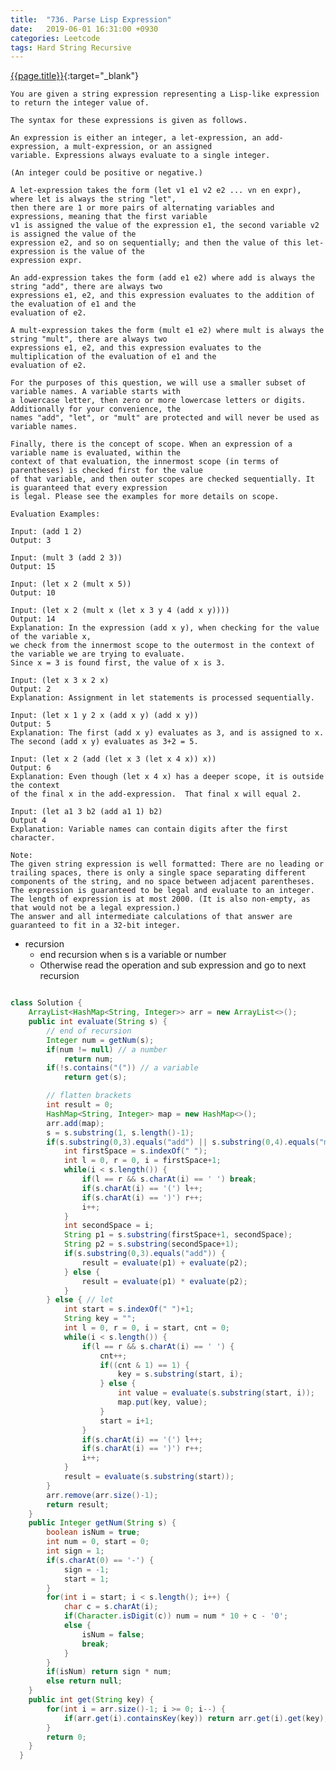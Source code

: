 ```yaml
---
title:  "736. Parse Lisp Expression"
date:   2019-06-01 16:31:00 +0930
categories: Leetcode
tags: Hard String Recursive
---
```


[{{page.title}}](https://leetcode.com/problems/parse-lisp-expression/){:target="_blank"}

    You are given a string expression representing a Lisp-like expression to return the integer value of.

    The syntax for these expressions is given as follows.

    An expression is either an integer, a let-expression, an add-expression, a mult-expression, or an assigned
    variable. Expressions always evaluate to a single integer.

    (An integer could be positive or negative.)

    A let-expression takes the form (let v1 e1 v2 e2 ... vn en expr), where let is always the string "let",
    then there are 1 or more pairs of alternating variables and expressions, meaning that the first variable
    v1 is assigned the value of the expression e1, the second variable v2 is assigned the value of the
    expression e2, and so on sequentially; and then the value of this let-expression is the value of the
    expression expr.

    An add-expression takes the form (add e1 e2) where add is always the string "add", there are always two
    expressions e1, e2, and this expression evaluates to the addition of the evaluation of e1 and the
    evaluation of e2.

    A mult-expression takes the form (mult e1 e2) where mult is always the string "mult", there are always two
    expressions e1, e2, and this expression evaluates to the multiplication of the evaluation of e1 and the
    evaluation of e2.

    For the purposes of this question, we will use a smaller subset of variable names. A variable starts with
    a lowercase letter, then zero or more lowercase letters or digits. Additionally for your convenience, the
    names "add", "let", or "mult" are protected and will never be used as variable names.

    Finally, there is the concept of scope. When an expression of a variable name is evaluated, within the
    context of that evaluation, the innermost scope (in terms of parentheses) is checked first for the value
    of that variable, and then outer scopes are checked sequentially. It is guaranteed that every expression
    is legal. Please see the examples for more details on scope.

    Evaluation Examples:

    Input: (add 1 2)
    Output: 3

    Input: (mult 3 (add 2 3))
    Output: 15

    Input: (let x 2 (mult x 5))
    Output: 10

    Input: (let x 2 (mult x (let x 3 y 4 (add x y))))
    Output: 14
    Explanation: In the expression (add x y), when checking for the value of the variable x,
    we check from the innermost scope to the outermost in the context of the variable we are trying to evaluate.
    Since x = 3 is found first, the value of x is 3.

    Input: (let x 3 x 2 x)
    Output: 2
    Explanation: Assignment in let statements is processed sequentially.

    Input: (let x 1 y 2 x (add x y) (add x y))
    Output: 5
    Explanation: The first (add x y) evaluates as 3, and is assigned to x.
    The second (add x y) evaluates as 3+2 = 5.

    Input: (let x 2 (add (let x 3 (let x 4 x)) x))
    Output: 6
    Explanation: Even though (let x 4 x) has a deeper scope, it is outside the context
    of the final x in the add-expression.  That final x will equal 2.

    Input: (let a1 3 b2 (add a1 1) b2)
    Output 4
    Explanation: Variable names can contain digits after the first character.

    Note:
    The given string expression is well formatted: There are no leading or trailing spaces, there is only a single space separating different components of the string, and no space between adjacent parentheses. The expression is guaranteed to be legal and evaluate to an integer.
    The length of expression is at most 2000. (It is also non-empty, as that would not be a legal expression.)
    The answer and all intermediate calculations of that answer are guaranteed to fit in a 32-bit integer.

* recursion
  - end recursion when s is a variable or number
  - Otherwise read the operation and sub expression and go to next recursion

```java

class Solution {
    ArrayList<HashMap<String, Integer>> arr = new ArrayList<>();
    public int evaluate(String s) {
        // end of recursion
        Integer num = getNum(s);
        if(num != null) // a number
            return num;
        if(!s.contains("(")) // a variable
            return get(s);

        // flatten brackets
        int result = 0;
        HashMap<String, Integer> map = new HashMap<>();
        arr.add(map);
        s = s.substring(1, s.length()-1);
        if(s.substring(0,3).equals("add") || s.substring(0,4).equals("mult")) {
            int firstSpace = s.indexOf(" ");
            int l = 0, r = 0, i = firstSpace+1;
            while(i < s.length()) {
                if(l == r && s.charAt(i) == ' ') break;
                if(s.charAt(i) == '(') l++;
                if(s.charAt(i) == ')') r++;
                i++;
            }
            int secondSpace = i;
            String p1 = s.substring(firstSpace+1, secondSpace);
            String p2 = s.substring(secondSpace+1);
            if(s.substring(0,3).equals("add")) {
                result = evaluate(p1) + evaluate(p2);
            } else {
                result = evaluate(p1) * evaluate(p2);
            }
        } else { // let
            int start = s.indexOf(" ")+1;
            String key = "";
            int l = 0, r = 0, i = start, cnt = 0;
            while(i < s.length()) {
                if(l == r && s.charAt(i) == ' ') {
                    cnt++;
                    if((cnt & 1) == 1) {
                        key = s.substring(start, i);
                    } else {
                        int value = evaluate(s.substring(start, i));
                        map.put(key, value);
                    }
                    start = i+1;
                }
                if(s.charAt(i) == '(') l++;
                if(s.charAt(i) == ')') r++;
                i++;
            }
            result = evaluate(s.substring(start));
        }
        arr.remove(arr.size()-1);
        return result;
    }
    public Integer getNum(String s) {
        boolean isNum = true;
        int num = 0, start = 0;
        int sign = 1;
        if(s.charAt(0) == '-') {
            sign = -1;
            start = 1;
        }
        for(int i = start; i < s.length(); i++) {
            char c = s.charAt(i);
            if(Character.isDigit(c)) num = num * 10 + c - '0';
            else {
                isNum = false;
                break;
            }
        }
        if(isNum) return sign * num;
        else return null;
    }
    public int get(String key) {
        for(int i = arr.size()-1; i >= 0; i--) {
            if(arr.get(i).containsKey(key)) return arr.get(i).get(key);
        }
        return 0;
    }
  }
```
